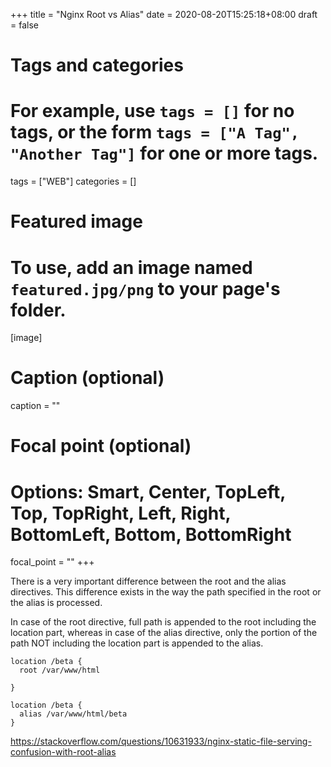+++
title = "Nginx Root vs Alias"
date = 2020-08-20T15:25:18+08:00
draft = false

# Tags and categories
# For example, use `tags = []` for no tags, or the form `tags = ["A Tag", "Another Tag"]` for one or more tags.
tags = ["WEB"]
categories = []

# Featured image
# To use, add an image named `featured.jpg/png` to your page's folder. 
[image]
  # Caption (optional)
  caption = ""

  # Focal point (optional)
  # Options: Smart, Center, TopLeft, Top, TopRight, Left, Right, BottomLeft, Bottom, BottomRight
  focal_point = ""
+++



There is a very important difference between the root and the alias directives. This difference exists in the way the path specified in the root or the alias is processed.

In case of the root directive, full path is appended to the root including the location part, whereas in case of the alias directive, only the portion of the path NOT including the location part is appended to the alias.


```
location /beta {
  root /var/www/html
  
}

location /beta {
  alias /var/www/html/beta
}
```


https://stackoverflow.com/questions/10631933/nginx-static-file-serving-confusion-with-root-alias

